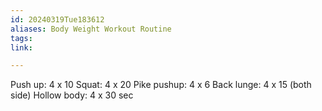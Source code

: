 ```yaml
---
id: 20240319Tue183612
aliases: Body Weight Workout Routine
tags:
link:

---
```

Push up: 4 x 10
Squat: 4 x 20
Pike pushup: 4 x 6
Back lunge: 4 x 15 (both side)
Hollow body: 4 x 30 sec